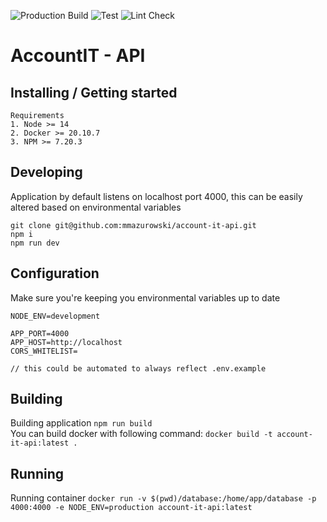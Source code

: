 ![Production Build](https://github.com/mmazurowski/account-it-api/workflows/Project%20Build/badge.svg)
![Test](https://github.com/mmazurowski/account-it-api/workflows/Test/badge.svg)
![Lint Check](https://github.com/mmazurowski/account-it-api/workflows/Lint%20Check/badge.svg)

# AccountIT - API

## Installing / Getting started

```
Requirements
1. Node >= 14
2. Docker >= 20.10.7
3. NPM >= 7.20.3
```

## Developing

Application by default listens on localhost port 4000, this can be easily altered based on environmental variables

```
git clone git@github.com:mmazurowski/account-it-api.git
npm i
npm run dev
```

## Configuration

Make sure you're keeping you environmental variables up to date

```
NODE_ENV=development

APP_PORT=4000
APP_HOST=http://localhost
CORS_WHITELIST=

// this could be automated to always reflect .env.example
```

## Building

Building application
`npm run build`  
You can build docker with following command: `docker build -t account-it-api:latest .`

## Running

Running container `docker run -v $(pwd)/database:/home/app/database -p 4000:4000 -e NODE_ENV=production account-it-api:latest`
